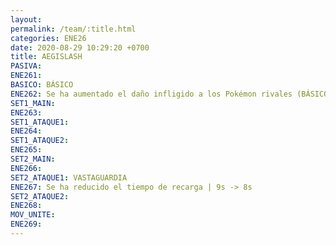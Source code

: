```yaml
---
layout: 
permalink: /team/:title.html
categories: ENE26
date: 2020-08-29 10:29:20 +0700
title: AEGISLASH
PASIVA: 
ENE261: 
BASICO: BÁSICO
ENE262: Se ha aumentado el daño infligido a los Pokémon rivales (BÁSICO CARGADO).
SET1_MAIN: 
ENE263: 
SET1_ATAQUE1: 
ENE264: 
SET1_ATAQUE2: 
ENE265: 
SET2_MAIN: 
ENE266: 
SET2_ATAQUE1: VASTAGUARDIA
ENE267: Se ha reducido el tiempo de recarga | 9s -> 8s
SET2_ATAQUE2: 
ENE268: 
MOV_UNITE: 
ENE269:
---
```

